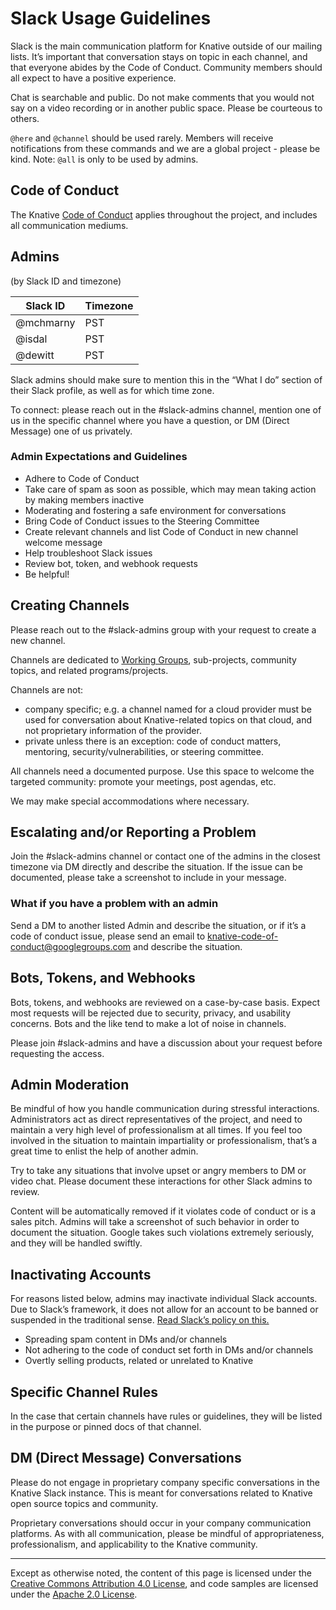 # Slack Usage Guidelines

Slack is the main communication platform for Knative outside of our mailing 
lists. It’s important that conversation stays on topic in each channel, and that
everyone abides by the Code of Conduct. Community members should all expect to 
have a positive experience.

Chat is searchable and public. Do not make comments that you would not say on a
video recording or in another public space. Please be courteous to others.

`@here` and `@channel` should be used rarely. Members will receive notifications
from these commands and we are a global project - please be kind. 
Note: `@all` is only to be used by admins.

## Code of Conduct
The Knative [Code of Conduct](./CODE-OF-CONDUCT.md) applies throughout the 
project, and includes all communication mediums.

## Admins
(by Slack ID and timezone)

| Slack ID  | Timezone |
|-----------|----------|
| @mchmarny | PST      |
| @isdal    | PST      |
| @dewitt   | PST      |

Slack admins should make sure to mention this in the “What I do” section of 
their Slack profile, as well as for which time zone.

To connect: please reach out in the #slack-admins channel, mention one of us
in the specific channel where you have a question, or DM (Direct Message) one
of us privately.

### Admin Expectations and Guidelines

* Adhere to Code of Conduct
* Take care of spam as soon as possible, which may mean taking action by making 
  members inactive
* Moderating and fostering a safe environment for conversations
* Bring Code of Conduct issues to the Steering Committee
* Create relevant channels and list Code of Conduct in new channel welcome 
  message
* Help troubleshoot Slack issues
* Review bot, token, and webhook requests
* Be helpful!

## Creating Channels

Please reach out to the #slack-admins group with your request to create a new
channel.

Channels are dedicated to [Working Groups](./WORKING-GROUPS.md), sub-projects,
community topics, and related programs/projects.  

Channels are not:

* company specific; e.g. a channel named for a cloud provider must be used for
  conversation about Knative-related topics on that cloud, and not proprietary
  information of the provider.
* private unless there is an exception: code of conduct matters, mentoring, 
  security/vulnerabilities, or steering committee.

All channels need a documented purpose. Use this space to welcome the targeted
community: promote your meetings, post agendas, etc.

We may make special accommodations where necessary.

## Escalating and/or Reporting a Problem

Join the #slack-admins channel or contact one of the admins in the closest
timezone via DM directly and describe the situation. If the issue can be
documented, please take a screenshot to include in your message.

### What if you have a problem with an admin

Send a DM to another listed Admin and describe the situation, or if it’s a code
of conduct issue, please send an email to knative-code-of-conduct@googlegroups.com
and describe the situation.

## Bots, Tokens, and Webhooks

Bots, tokens, and webhooks are reviewed on a case-by-case basis. Expect most 
requests will be rejected due to security, privacy, and usability concerns. 
Bots and the like tend to make a lot of noise in channels.

Please join #slack-admins and have a discussion about your request before 
requesting the access.

## Admin Moderation

Be mindful of how you handle communication during stressful interactions. 
Administrators act as direct representatives of the project, and need to
maintain a very high level of professionalism at all times. If you feel too
involved in the situation to maintain impartiality or professionalism, that’s a
great time to enlist the help of another admin.

Try to take any situations that involve upset or angry members to DM or video
chat. Please document these interactions for other Slack admins to review.

Content will be automatically removed if it violates code of conduct or is a
sales pitch. Admins will take a screenshot of such behavior in order to document
the situation.  Google takes such violations extremely seriously, and
they will be handled swiftly.

## Inactivating Accounts

For reasons listed below, admins may inactivate individual Slack accounts.
Due to Slack’s framework, it does not allow for an account to be banned or
suspended in the traditional sense. 
[Read Slack’s policy on this.](https://get.Slack.help/hc/en-us/articles/204475027-Deactivate-a-member-s-account)

* Spreading spam content in DMs and/or channels
* Not adhering to the code of conduct set forth in DMs and/or channels
* Overtly selling products, related or unrelated to Knative

## Specific Channel Rules

In the case that certain channels have rules or guidelines, they will be listed
in the purpose or pinned docs of that channel.

## DM (Direct Message) Conversations

Please do not engage in proprietary company specific conversations in the Knative
Slack instance. This is meant for conversations related to Knative open source
topics and community. 

Proprietary conversations should occur in your company communication platforms.
As with all communication, please be mindful of appropriateness, professionalism,
and applicability to the Knative community.

---

Except as otherwise noted, the content of this page is licensed under the
[Creative Commons Attribution 4.0 License](https://creativecommons.org/licenses/by/4.0/),
and code samples are licensed under the
[Apache 2.0 License](https://www.apache.org/licenses/LICENSE-2.0).
